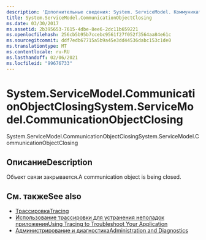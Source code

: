 ```yaml
---
description: 'Дополнительные сведения: System. ServiceModel. Коммуникатионобжектклосинг'
title: System.ServiceModel.CommunicationObjectClosing
ms.date: 03/30/2017
ms.assetid: 2b395653-7615-4dbe-8ee6-2dc11b659221
ms.openlocfilehash: 256cb5b95b7ccebc9561f27f052f3564aa84e61c
ms.sourcegitcommit: ddf7edb67715a5b9a45e3dd44536dabc153c1de0
ms.translationtype: MT
ms.contentlocale: ru-RU
ms.lasthandoff: 02/06/2021
ms.locfileid: "99676733"
---
```

# <a name="systemservicemodelcommunicationobjectclosing"></a><span data-ttu-id="d8114-103">System.ServiceModel.CommunicationObjectClosing</span><span class="sxs-lookup"><span data-stu-id="d8114-103">System.ServiceModel.CommunicationObjectClosing</span></span>

<span data-ttu-id="d8114-104">System.ServiceModel.CommunicationObjectClosing</span><span class="sxs-lookup"><span data-stu-id="d8114-104">System.ServiceModel.CommunicationObjectClosing</span></span>  
  
## <a name="description"></a><span data-ttu-id="d8114-105">Описание</span><span class="sxs-lookup"><span data-stu-id="d8114-105">Description</span></span>  

 <span data-ttu-id="d8114-106">Объект связи закрывается.</span><span class="sxs-lookup"><span data-stu-id="d8114-106">A communication object is being closed.</span></span>  
  
## <a name="see-also"></a><span data-ttu-id="d8114-107">См. также</span><span class="sxs-lookup"><span data-stu-id="d8114-107">See also</span></span>

- [<span data-ttu-id="d8114-108">Трассировка</span><span class="sxs-lookup"><span data-stu-id="d8114-108">Tracing</span></span>](index.md)
- [<span data-ttu-id="d8114-109">Использование трассировки для устранения неполадок приложения</span><span class="sxs-lookup"><span data-stu-id="d8114-109">Using Tracing to Troubleshoot Your Application</span></span>](using-tracing-to-troubleshoot-your-application.md)
- [<span data-ttu-id="d8114-110">Администрирование и диагностика</span><span class="sxs-lookup"><span data-stu-id="d8114-110">Administration and Diagnostics</span></span>](../index.md)
